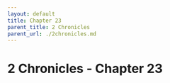 ```yaml
---
layout: default
title: Chapter 23
parent_title: 2 Chronicles
parent_url: ./2chronicles.md
---
```


# 2 Chronicles - Chapter 23
